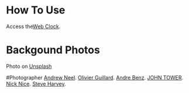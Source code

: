 # How To Use
Access the<a href ="https://kate0223.github.io/webclock/">Web Clock</a>.

# Backgound Photos

Photo on <a href="https://unsplash.com/s/photos/dark-leaf?utm_source=unsplash&utm_medium=referral&utm_content=creditCopyText">Unsplash</a>

#Photographer
<a href ="https://unsplash.com/@andrewtneel">Andrew Neel</a>.
<a href ="https://unsplash.com/@olivier_twwli">Olivier Guillard</a>.
<a href ="https://unsplash.com/@trapnation">Andre Benz</a>.
<a href ="https://unsplash.com/@heytowner">JOHN TOWER</a>.
<a href ="https://unsplash.com/@nicknice">Nick Nice</a>.
<a href ="https://unsplash.com/@trommelkopf">Steve Harvey</a>.
